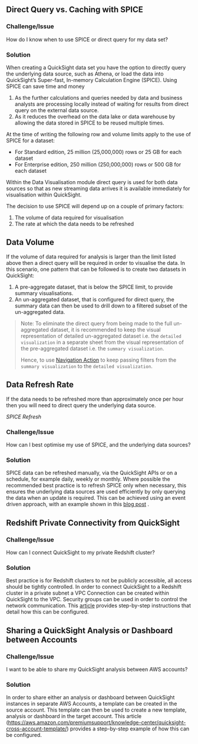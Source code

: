 ## Direct Query vs. Caching with SPICE

### Challenge/Issue
How do I know when to use SPICE or direct query for my data set?

### Solution
When creating a QuickSight data set you have the option to directly query the underlying data source, such as Athena, or load the data into QuickSight’s Super-fast, In-memory Calculation Engine (SPICE). Using SPICE can save time and money 

1. As the further calculations and queries needed by data and business analysts are processing locally instead of waiting for results from direct query on the external data source.
2. As it reduces the overhead on the data lake or data warehouse by allowing the data stored in SPICE to be reused multiple times. 

At the time of writing the following row and volume limits apply to the use of SPICE for a dataset:

* For Standard edition, 25 million (25,000,000) rows or 25 GB for each dataset
* For Enterprise edition, 250 million (250,000,000) rows or 500 GB for each dataset

Within the Data Visualisation module direct query is used for both data sources so that as new streaming data arrives it is available immediately for visualisation within QuickSight. 

The decision to use SPICE will depend up on a couple of primary factors:

1. The volume of data required for visualisation
2. The rate at which the data needs to be refreshed

## Data Volume
If the volume of data required for analysis is larger than the limit listed above then a direct query will be required in order to visualise the data. In this scenario, one pattern that can be followed is to create two datasets in QuickSight:

1. A pre-aggregate dataset, that is below the SPICE limit, to provide summary visualisations.
2. An un-aggregated dataset, that is configured for direct query, the summary data can then be used to drill down to a filtered subset of the un-aggregated data.
> Note: To eliminate the direct query from being made to the full un-aggregated dataset, it is recommended to keep the visual representation of detailed un-aggregated dataset i.e. the `detailed visualization` in a separate sheet from the visual representation of the pre-aggregated dataset i.e. the `summary visualization`.
> 
> Hence, to use [Navigation Action](https://docs.aws.amazon.com/quicksight/latest/user/quicksight-actions.html) to keep passing filters from the `summary visualization` to the `detailed visualization`.

## Data Refresh Rate
If the data needs to be refreshed more than approximately once per hour then you will need to direct query the underlying data source. 

*SPICE Refresh*
### Challenge/Issue
How can I best optimise my use of SPICE, and the underlying data sources?

### Solution
SPICE data can be refreshed manually, via the QuickSight APIs or on a schedule, for example daily, weekly or monthly. Where possible the recommended best practice is to refresh SPICE only when necessary, this ensures the underlying data sources are used efficiently by only querying the data when an update is required. This can be achieved using an event driven approach, with an example shown in this [blog post](https://aws.amazon.com/blogs/big-data/event-driven-refresh-of-spice-datasets-in-amazon-quicksight/) . 


## Redshift Private Connectivity from QuickSight

### Challenge/Issue
How can I connect QuickSight to my private Redshift cluster?

### Solution
Best practice is for Redshift clusters to not be publicly accessible, all access should be tightly controlled. In order to connect QuickSight to a Redshift cluster in a private subnet a VPC Connection can be created within QuickSight to the VPC. Security groups can be used in order to control the network communication. This [article](https://aws.amazon.com/premiumsupport/knowledge-center/quicksight-redshift-private-connection/) provides step-by-step instructions that detail how this can be configured.

## Sharing a QuickSight Analysis or Dashboard between Accounts

### Challenge/Issue
I want to be able to share my QuickSight analysis between AWS accounts?

### Solution
In order to share either an analysis or dashboard between QuickSight instances in separate AWS Accounts, a template can be created in the source account. This template can then be used to create a new template, analysis or dashboard in the target account. This article (https://aws.amazon.com/premiumsupport/knowledge-center/quicksight-cross-account-template/) provides a step-by-step example of how this can be configured.


